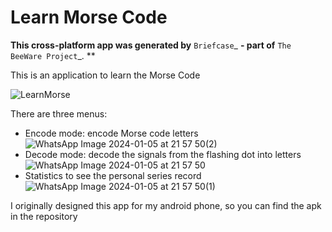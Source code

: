 Learn Morse Code 
===========

**This cross-platform app was generated by** `Briefcase`_ **- part of**
`The BeeWare Project`_. **

This is an application to learn the Morse Code

![LearnMorse](https://github.com/samuelaligator/Learn_Morse_Code/assets/61619191/4d002311-3e51-4927-a52f-317089765eed)

There are three menus:
- Encode mode: encode Morse code letters
![WhatsApp Image 2024-01-05 at 21 57 50(2)](https://github.com/samuelaligator/Learn_Morse_Code/assets/61619191/6b71fc02-00d6-4820-bceb-f0ccfc665670)
- Decode mode: decode the signals from the flashing dot into letters
![WhatsApp Image 2024-01-05 at 21 57 50](https://github.com/samuelaligator/Learn_Morse_Code/assets/61619191/a4237d0e-7489-40f7-8800-f957c088bae6)
- Statistics to see the personal series record
![WhatsApp Image 2024-01-05 at 21 57 50(1)](https://github.com/samuelaligator/Learn_Morse_Code/assets/61619191/990f2deb-c90d-4e92-8bf1-23c6835eea22)


  
I originally designed this app for my android phone, so you can find the apk in the repository


